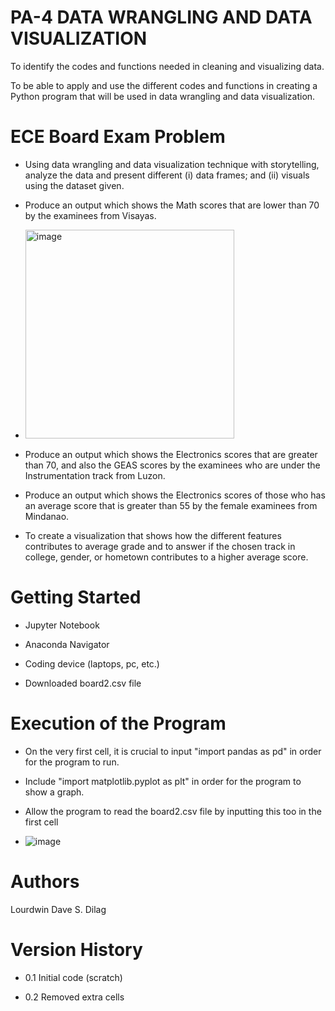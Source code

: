 # PA-4 DATA WRANGLING AND DATA VISUALIZATION

To identify the codes and functions needed in cleaning and visualizing data.

To be able to apply and use the different codes and functions in creating a Python program 
that will be used in data wrangling and data visualization.

# ECE Board Exam Problem

- Using data wrangling and data visualization technique with storytelling, analyze the
  data and present different (i) data frames; and (ii) visuals using the dataset given.

- Produce an output which shows the Math scores that are lower than 70 by the examinees from Visayas.

- <img width="334" alt="image" src="https://github.com/user-attachments/assets/4c942a6c-a961-4e22-b266-e0459646bd95">

- Produce an output which shows the Electronics scores that are greater than 70, and also the GEAS scores
  by the examinees who are under the Instrumentation track from Luzon.

- Produce an output which shows the Electronics scores of those who has an average score that is greater
  than 55 by the female examinees from Mindanao.

- To create a visualization that shows how the different features contributes to average grade and to answer
  if the chosen track in college, gender, or hometown contributes to a higher average score.


# Getting Started

  - Jupyter Notebook

  - Anaconda Navigator

  - Coding device (laptops, pc, etc.)

  - Downloaded board2.csv file

# Execution of the Program

- On the  very first cell, it is crucial to input "import pandas as pd" in order for the program to run.

- Include "import matplotlib.pyplot as plt" in order for the program to show a graph.

- Allow the program to read the board2.csv file by inputting this too in the first cell

- ![image](https://github.com/user-attachments/assets/14784d59-4ed8-4447-aab4-20a7d3dc7a94)

# Authors

Lourdwin Dave S. Dilag

# Version History

- 0.1 Initial code (scratch)

- 0.2 Removed extra cells





